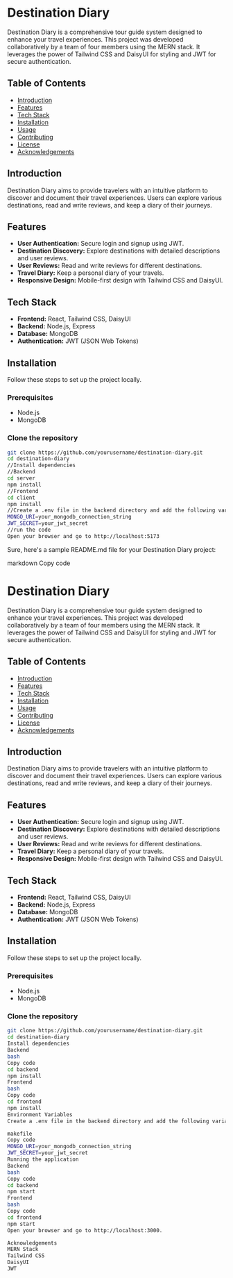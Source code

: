 # Destination Diary

Destination Diary is a comprehensive tour guide system designed to enhance your travel experiences. This project was developed collaboratively by a team of four members using the MERN stack. It leverages the power of Tailwind CSS and DaisyUI for styling and JWT for secure authentication.

## Table of Contents

- [Introduction](#introduction)
- [Features](#features)
- [Tech Stack](#tech-stack)
- [Installation](#installation)
- [Usage](#usage)
- [Contributing](#contributing)
- [License](#license)
- [Acknowledgements](#acknowledgements)

## Introduction

Destination Diary aims to provide travelers with an intuitive platform to discover and document their travel experiences. Users can explore various destinations, read and write reviews, and keep a diary of their journeys.

## Features

- **User Authentication:** Secure login and signup using JWT.
- **Destination Discovery:** Explore destinations with detailed descriptions and user reviews.
- **User Reviews:** Read and write reviews for different destinations.
- **Travel Diary:** Keep a personal diary of your travels.
- **Responsive Design:** Mobile-first design with Tailwind CSS and DaisyUI.

## Tech Stack

- **Frontend:** React, Tailwind CSS, DaisyUI
- **Backend:** Node.js, Express
- **Database:** MongoDB
- **Authentication:** JWT (JSON Web Tokens)

## Installation

Follow these steps to set up the project locally.

### Prerequisites

- Node.js
- MongoDB

### Clone the repository

```bash
git clone https://github.com/yourusername/destination-diary.git
cd destination-diary
//Install dependencies
//Backend
cd server
npm install
//Frontend
cd client
npm install
//Create a .env file in the backend directory and add the following variables:
MONGO_URI=your_mongodb_connection_string
JWT_SECRET=your_jwt_secret
//run the code
Open your browser and go to http://localhost:5173
```

Sure, here's a sample README.md file for your Destination Diary project:

markdown
Copy code
# Destination Diary

Destination Diary is a comprehensive tour guide system designed to enhance your travel experiences. This project was developed collaboratively by a team of four members using the MERN stack. It leverages the power of Tailwind CSS and DaisyUI for styling and JWT for secure authentication.

## Table of Contents

- [Introduction](#introduction)
- [Features](#features)
- [Tech Stack](#tech-stack)
- [Installation](#installation)
- [Usage](#usage)
- [Contributing](#contributing)
- [License](#license)
- [Acknowledgements](#acknowledgements)

## Introduction

Destination Diary aims to provide travelers with an intuitive platform to discover and document their travel experiences. Users can explore various destinations, read and write reviews, and keep a diary of their journeys.

## Features

- **User Authentication:** Secure login and signup using JWT.
- **Destination Discovery:** Explore destinations with detailed descriptions and user reviews.
- **User Reviews:** Read and write reviews for different destinations.
- **Travel Diary:** Keep a personal diary of your travels.
- **Responsive Design:** Mobile-first design with Tailwind CSS and DaisyUI.

## Tech Stack

- **Frontend:** React, Tailwind CSS, DaisyUI
- **Backend:** Node.js, Express
- **Database:** MongoDB
- **Authentication:** JWT (JSON Web Tokens)

## Installation

Follow these steps to set up the project locally.

### Prerequisites

- Node.js
- MongoDB

### Clone the repository

```bash
git clone https://github.com/yourusername/destination-diary.git
cd destination-diary
Install dependencies
Backend
bash
Copy code
cd backend
npm install
Frontend
bash
Copy code
cd frontend
npm install
Environment Variables
Create a .env file in the backend directory and add the following variables:

makefile
Copy code
MONGO_URI=your_mongodb_connection_string
JWT_SECRET=your_jwt_secret
Running the application
Backend
bash
Copy code
cd backend
npm start
Frontend
bash
Copy code
cd frontend
npm start
Open your browser and go to http://localhost:3000.

Acknowledgements
MERN Stack
Tailwind CSS
DaisyUI
JWT
